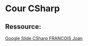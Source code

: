 # Cour CSharp

## Ressource:
[Google Slide CSharp FRANCOIS Joan](https://docs.google.com/presentation/d/1wYfETWW2q9pm0r9OsHyRWxeOhX63QFOe0Xpy6O9i-fA/edit#slide=id.g372f9b7c23_0_91)
